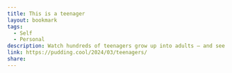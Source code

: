 ```yaml
---
title: This is a teenager
layout: bookmark
tags:
  - Self
  - Personal
description: Watch hundreds of teenagers grow up into adults – and see how their lives turn out
link: https://pudding.cool/2024/03/teenagers/
share: 
---
```


